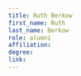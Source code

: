 ```yaml
---
title: Ruth Berkow
first_name: Ruth
last_name: Berkow
role: alumni
affiliation:
degree:
link:
---
```

